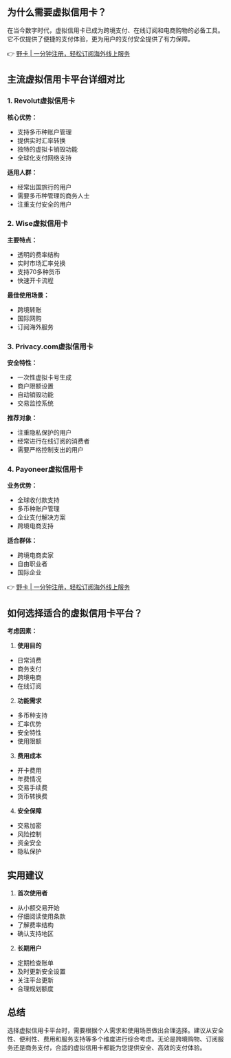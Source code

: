 ## 为什么需要虚拟信用卡？

在当今数字时代，虚拟信用卡已成为跨境支付、在线订阅和电商购物的必备工具。它不仅提供了便捷的支付体验，更为用户的支付安全提供了有力保障。

👉 [野卡 | 一分钟注册，轻松订阅海外线上服务](https://bit.ly/bewildcard)

## 主流虚拟信用卡平台详细对比

### 1. Revolut虚拟信用卡

**核心优势：**
- 支持多币种账户管理
- 提供实时汇率转换
- 独特的虚拟卡销毁功能
- 全球化支付网络支持

**适用人群：**
- 经常出国旅行的用户
- 需要多币种管理的商务人士
- 注重支付安全的用户

### 2. Wise虚拟信用卡

**主要特点：**
- 透明的费率结构
- 实时市场汇率兑换
- 支持70多种货币
- 快速开卡流程

**最佳使用场景：**
- 跨境转账
- 国际网购
- 订阅海外服务

### 3. Privacy.com虚拟信用卡

**安全特性：**
- 一次性虚拟卡号生成
- 商户限额设置
- 自动销毁功能
- 交易监控系统

**推荐对象：**
- 注重隐私保护的用户
- 经常进行在线订阅的消费者
- 需要严格控制支出的用户

### 4. Payoneer虚拟信用卡

**业务优势：**
- 全球收付款支持
- 多币种账户管理
- 企业支付解决方案
- 跨境电商支持

**适合群体：**
- 跨境电商卖家
- 自由职业者
- 国际企业

👉 [野卡 | 一分钟注册，轻松订阅海外线上服务](https://bit.ly/bewildcard)

## 如何选择适合的虚拟信用卡平台？

**考虑因素：**

1. **使用目的**
- 日常消费
- 商务支付
- 跨境电商
- 在线订阅

2. **功能需求**
- 多币种支持
- 汇率优势
- 安全特性
- 使用限额

3. **费用成本**
- 开卡费用
- 年费情况
- 交易手续费
- 货币转换费

4. **安全保障**
- 交易加密
- 风险控制
- 资金安全
- 隐私保护

## 实用建议

1. **首次使用者**
- 从小额交易开始
- 仔细阅读使用条款
- 了解费率结构
- 确认支持地区

2. **长期用户**
- 定期检查账单
- 及时更新安全设置
- 关注平台更新
- 合理规划额度

## 总结

选择虚拟信用卡平台时，需要根据个人需求和使用场景做出合理选择。建议从安全性、便利性、费用和服务支持等多个维度进行综合考虑。无论是跨境购物、订阅服务还是商务支付，合适的虚拟信用卡都能为您提供安全、高效的支付体验。